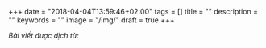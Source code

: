 +++
date = "2018-04-04T13:59:46+02:00"
tags = []
title = ""
description = ""
keywords = ""
image = "/img/"
draft = true
+++

*Bài viết được dịch từ: []()*
